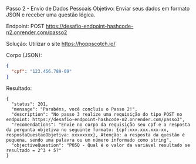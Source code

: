 Passo 2 - Envio de Dados Pessoais
Objetivo: Enviar seus dados em formato JSON e receber uma questão lógica.

Endpoint: POST https://desafio-endpoint-hashcode-n2.onrender.com/passo2

Solução: Utilizar o site https://hoppscotch.io/


Corpo (JSON):
```json
{
  "cpf": "123.456.789-09"
}
```
Resultado:
```
{
  "status": 201,
  "mensage": "Parabéns, você concluiu o Passo 2!",
  "description": "No passo 3 realize uma requisição do tipo POST no endpoint: https://desafio-endpoint-hashcode-n2.onrender.com/passo3",
  "recomendations": "Envie no corpo da requisição seu cpf e a resposta da pergunta objetiva no seguinte formato: {cpf:xxx.xxx.xxx-xx, respostaQuestaoObjetiva: xxxxxxxx}, Atenção: a resposta da questão é pequena, sendo uma palavra ou um número informado como string",
  "objectiveQuestion": "PO5Q - Qual é o valor da variável resultado se resultado = 2^3 + 5?"
}
```
